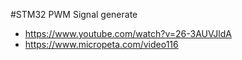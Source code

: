 #STM32 PWM Signal generate
- https://www.youtube.com/watch?v=26-3AUVJldA
- https://www.micropeta.com/video116
